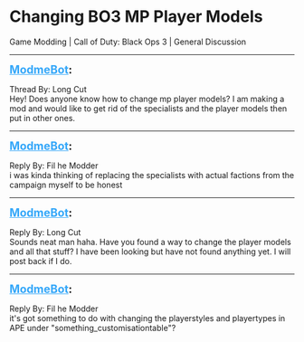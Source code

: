 # Changing BO3 MP Player Models
Game Modding | Call of Duty: Black Ops 3 | General Discussion

---
<strong style="font-size: 1.4em;"><span style="text-decoration: underline;text-decoration-color: #34a7f9;"><span style="color:#34a7f9;">ModmeBot</span></span>:</strong>

<p>Thread By: Long Cut<br />Hey! Does anyone know how to change mp player models? I am making a mod and would like to get rid of the specialists and the player models then put in other ones.</p>

---
<strong style="font-size: 1.4em;"><span style="text-decoration: underline;text-decoration-color: #34a7f9;"><span style="color:#34a7f9;">ModmeBot</span></span>:</strong>

<p>Reply By: Fil he Modder<br />i was kinda thinking of replacing the specialists with actual factions from the campaign myself to be honest</p>

---
<strong style="font-size: 1.4em;"><span style="text-decoration: underline;text-decoration-color: #34a7f9;"><span style="color:#34a7f9;">ModmeBot</span></span>:</strong>

<p>Reply By: Long Cut<br />Sounds neat man haha. Have you found a way to change the player models and all that stuff? I have been looking but have not found anything yet. I will post back if I do.</p>

---
<strong style="font-size: 1.4em;"><span style="text-decoration: underline;text-decoration-color: #34a7f9;"><span style="color:#34a7f9;">ModmeBot</span></span>:</strong>

<p>Reply By: Fil he Modder<br />it&#39;s got something to do with changing the playerstyles and playertypes in APE under &quot;something_customisationtable&quot;?</p>
